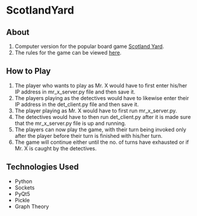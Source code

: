 # ScotlandYard

## About
1. Computer version for the popular board game [Scotland Yard](https://en.wikipedia.org/wiki/Scotland_Yard_(board_game)).
2. The rules for the game can be viewed [here](https://plentifun.com/rules-to-play-scotland-yard-board-game).

## How to Play
1. The player who wants to play as Mr. X would have to first enter his/her IP address in mr_x_server.py file and then save it.
2. The players playing as the detectives would have to likewise enter their IP address in the det_client.py file and then save it.
3. The player playing as Mr. X would have to first run mr_x_server.py.
4. The detectives would have to then run det_client.py after it is made sure that the mr_x_server.py file is up and running.
5. The players can now play the game, with their turn being invoked only after the player before their turn is finished with his/her turn.
6. The game will continue either until the no. of turns have exhausted or if Mr. X is caught by the detectives.

## Technologies Used
- Python
- Sockets
- PyQt5
- Pickle
- Graph Theory
